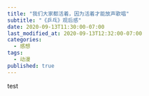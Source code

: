 ```yaml
---
title: "我们大家都活着，因为活着才能放声歌唱"
subtitle: "《乒乓》观后感"
date: 2020-09-13T11:30:00-07:00
last_modified_at: 2020-09-13T12:32:00-07:00
categories:
  - 感想
tags:
  - 动漫
published: true
---
```

test
